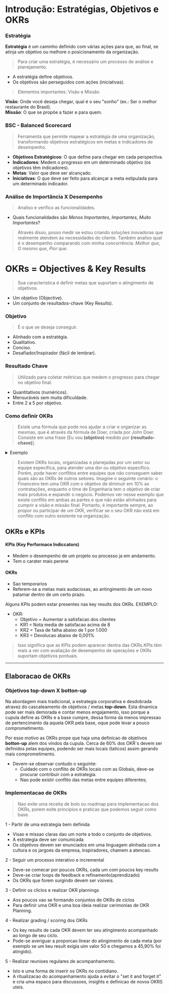 # Introdução: Estratégias, Objetivos e OKRs

### Estratégia
**Estratégia** é um caminho definido com várias ações para que, ao final, se atinja um objetivo ou melhore o posicionamento da organização.

> Para criar uma estratégia, é necessário um processo de análise e planejamento.

* A estratégia define objetivos.
* Os objetivos são perseguidos com ações (iniciativas).

> Elementos importantes: Visão e Missão

**Visão**: Onde você deseja chegar, qual é o seu "sonho" (ex.: Ser o melhor restaurante do Brasil).  
**Missão**: O que se propõe a fazer e para quem.

### BSC - Balanced Scorecard
> Ferramenta que permite mapear a estratégia de uma organização, transformando objetivos estratégicos em metas e indicadores de desempenho.

* **Objetivos Estratégicos**: O que define para chegar em cada perspectiva.
* **Indicadores**: Medem o progresso em um determinado objetivo (os objetivos têm indicadores).
* **Metas**: Valor que deve ser alcançado.
* **Iniciativas**: O que deve ser feito para alcançar a meta estipulada para um determinado indicador.

### Análise de Importância X Desempenho
> Analiso e verifico as funcionalidades.

* Quais funcionalidades são _Menos Importantes_, _Importantes_, _Muito Importantes_?

> Através disso, posso medir se estou criando soluções inovadoras que realmente atendem às necessidades do cliente. Também analiso qual é o desempenho comparando com minha concorrência: _Melhor que_, _O mesmo que_, _Pior que_.

# OKRs = Objectives & Key Results
> Sua característica é definir metas que suportam o atingimento de objetivos.

* Um objetivo (Objective).
* Um conjunto de resultados-chave (Key Results).

### Objetivo
> É o que se deseja conseguir.

* Alinhado com a estratégia.
* Qualitativo.
* Conciso.
* Desafiador/Inspirador (fácil de lembrar).

### Resultado Chave
> Utilizado para coletar métricas que medem o progresso para chegar no objetivo final.

* Quantitativos (numéricos).
* Mensuráveis sem muita dificuldade.
* Entre 2 a 5 por objetivo.

### Como definir OKRs
> Existe uma fórmula que pode nos ajudar a criar e organizar as mesmas, que é através da fórmula de Doer, criada por John Doer. Consiste em uma frase [Eu vou **(objetivo)** medido por **(resultado-chave)**].

<details>
  <summary>Exemplo</summary>
  
  Eu vou:
  
  - Ser referência em minha área.
  
  Medido por:
  
  - Aumento de 10% na utilização do serviço xyz.
  - Aumentar as vendas em 5%.
  
</details>

> Existem OKRs locais, organizadas e planejadas por um setor ou equipe específica, para atender uma dor ou objetivo específico. Porém, pode haver conflitos entre equipes que não conseguem saber quais são as OKRs de outros setores. Imagine o seguinte cenário: o Financeiro tem uma OKR com o objetivo de diminuir em 10% as contratações, enquanto o time de Engenharia tem o objetivo de criar mais produtos e expandir o negócio. Podemos ver nesse exemplo que existe conflito em ambas as partes e que não estão alinhados para cumprir a visão e missão final. Portanto, é importante sempre, ao propor ou participar de um OKR, verificar se o seu OKR não está em conflito com outro existente na organização.

## OKRs e KPIs

#### KPIs (Key Performace Indiccators)
* Medem o desempenho de um projeto ou processo ja em andamento.
* Tem o carater mais perene

#### OKRs
* Sao temporarios
* Referem-se a metas mais audaciosas, ao antingimento de um novo patamar dentro de um certo prazo.

Alguns KPIs podem estar presentes nas key results dos OKRs.
EXEMPLO:
* OKR:
   - Objetivo = Aumentar a satisfacao dos clientes
   - KR1 = Nota media de satisfacao acima de 8
   - KR2 = Taxa de falha abaixo de 1 por 1.000
   - KR3 = Devolucao abaixo de 0,001%
> Isso significa que as KPIs podem aparecer dentra das OKRs.KPIs têm mais a ver com avaliação de desempenho de operações e OKRs suportam objetivos pontuais.

-----

## Elaboracao de OKRs

### Objetivos top-down X botton-up

Na abordagem mais tradicional, a estrategia corporativa e desdobrada atravez do cascateamento de objetivos / metas **top-down**. Esta dinamica pode ser mais demorada e contar menos engajamento, isso porque
a cupula define as OKRs e a base cumpre, dessa forma da menos impressao de pertencimento da aquela OKR pela base, oque pode levar a pouco comprometimento.

Por esse motivo as OKRs prope que haja uma definicao de objetivos **botton-up** alem dos vindos da cupula.
Cerca de 60% dos OKR`s devem ser definidos pelas equipes, podendo ser mais locais (taticos) assim gerando mais comprometimento.

* Devem-se observar contudo o seguinte:
   - Cuidado com o conflito de OKRs locais com as Globais, deve-se procurar contribuir com a estrategia.
   - Nao pode existir conflito das metas entre equipes diferentes;


###  Implementacao de OKRs
> Nao exite uma receita de bolo ou roadmap para implementacao dos OKRs, porem exite principios e praticas que podemos seguir como base.

1 - Partir de uma estrategia bem definida
*  Visao e missao claras dao um norte a todo o conjunto de objetivos.
*  A estrategia deve ser comunicada
*  Os objetivos devem ser enunciados em uma linguagem alinhada com a cultura e os jargoes da empresa, inspiradores, chamem a atencao.

2 - Seguir um processo interativo e incremental
* Deve-se comecar por poucos OKRs, cada um com poucos key results
* Deve-se criar loops de feedback e refinamento(aprendizado)
* Os OKRs que forem surgindo devem ser visiveis.

3 - Definir os cliclos e realizar OKR plannings
* Aos poucos vao se formando conjuntos de OKRs de ciclos
* Para definir uma OKR e uma boa ideia realizar cerimonias de OKR Planning.

4 - Realizar grading / scoring dos OKRs
* Os key results de cada OKR devem ter seu atingimento acompanhado ao longo de seu ciclo.
* Pode-se averiguar a proporcao linear do atingimento de cada meta (por exemplo se um keu result exigia uim valor 50 e chegamos a 45,90% foi atingido).

5 - Realizar reunioes regulares de acompanhamento.
* Isto e uma forma de inserir os OKRs no contidiano.
* A ritualizacao do acompanhamento ajuda a evitar o "set it and forget it" e cria uma espaco para discussoes, insights e definicao de novos OKRS uteis.

